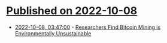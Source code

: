 # [Published on 2022-10-08](index.md)

* [2022-10-08, 03:47:00](https://soylentnews.org/article.pl?sid=22/10/07/037208&from=rss) - [Researchers Find Bitcoin Mining is Environmentally Unsustainable](https://soylentnews.org/article.pl?sid=22/10/07/037208&from=rss)
